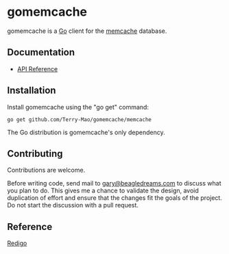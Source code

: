 gomemcache
======

gomemcache is a [Go](http://golang.org/) client for the [memcache](http://www.memcached.org/) database.

Documentation
-------------

- [API Reference](http://godoc.org/github.com/Terry-Mao/gomemcache/memcache)

Installation
------------

Install gomemcache using the "go get" command:

    go get github.com/Terry-Mao/gomemcache/memcache

The Go distribution is gomemcache's only dependency.

Contributing
------------

Contributions are welcome. 

Before writing code, send mail to gary@beagledreams.com to discuss what you
plan to do. This gives me a chance to validate the design, avoid duplication of
effort and ensure that the changes fit the goals of the project. Do not start
the discussion with a pull request. 

Reference
-------

[Redigo](https://github.com/garyburd/redigo)
